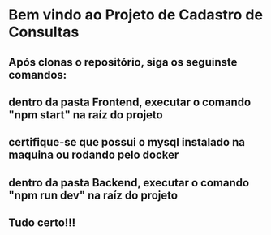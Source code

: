 # Bem vindo ao Projeto de Cadastro de Consultas

## Após clonas o repositório, siga os seguinste comandos:
## dentro da pasta Frontend, executar o comando "npm start" na raíz do projeto
## certifique-se que possui o mysql instalado na maquina ou rodando pelo docker
## dentro da pasta Backend, executar o comando "npm run dev" na raíz do projeto
## Tudo certo!!!

